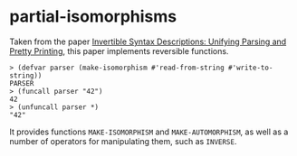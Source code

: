 # partial-isomorphisms

Taken from the paper [Invertible Syntax Descriptions: Unifying Parsing and Pretty Printing](http://www.informatik.uni-marburg.de/~rendel/unparse/rendel10invertible.pdf), this paper implements reversible functions.

    > (defvar parser (make-isomorphism #'read-from-string #'write-to-string))
    PARSER
    > (funcall parser "42")
    42
    > (unfuncall parser *)
    "42"

It provides functions `MAKE-ISOMORPHISM` and `MAKE-AUTOMORPHISM`, as well as a number of operators for manipulating them, such as `INVERSE`.
